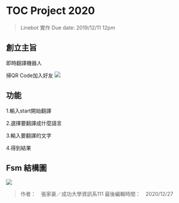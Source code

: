 # TOC Project 2020
> Linebot 實作
> Due date: 2019/12/11 12pm

## 創立主旨
即時翻譯機器人

掃QR Code加入好友
![](https://i.imgur.com/qxmLCoL.png)

## 功能
1.輸入start開始翻譯

2.選擇要翻譯成什麼語言

3.輸入要翻譯的文字

4.得到結果

## Fsm 結構圖
![](https://i.imgur.com/F2DhLRk.png)


> 作者：　張家豪／成功大學資訊系111
> 最後編輯時間：　2020/12/27
